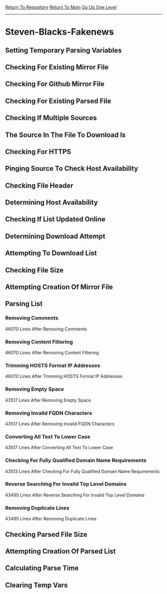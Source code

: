 [Return To Repository](https://github.com/deathbybandaid/piholeparser/)
[Return To Main](https://github.com/deathbybandaid/piholeparser/blob/master/RecentRunLogs/Mainlog.md)
[Go Up One Level](https://github.com/deathbybandaid/piholeparser/blob/master/RecentRunLogs/TopLevelScripts/30-Processing-Blacklists.md)
____________________________________
# Steven-Blacks-Fakenews
## Setting Temporary Parsing Variables
## Checking For Existing Mirror File
## Checking For Github Mirror File
## Checking For Existing Parsed File
## Checking If Multiple Sources
## The Source In The File To Download Is
## Checking For HTTPS
## Pinging Source To Check Host Availability
## Checking File Header
## Determining Host Availability
## Checking If List Updated Online
## Determining Download Attempt
## Attempting To Download List
## Checking File Size
## Attempting Creation Of Mirror File
## Parsing List
### Removing Comments
46070 Lines After Removing Comments
### Removing Content Filtering
46070 Lines After Removing Content Filtering
### Trimming HOSTS Format IP Addresses
46070 Lines After Trimming HOSTS Format IP Addresses
### Removing Empty Space
43517 Lines After Removing Empty Space
### Removing Invalid FQDN Characters
43517 Lines After Removing Invalid FQDN Characters
### Converting All Text To Lower Case
43517 Lines After Converting All Text To Lower Case
### Checking For Fully Qualified Domain Name Requirements
43513 Lines After Checking For Fully Qualified Domain Name Requirements
### Reverse Searching For Invalid Top Level Domains
43495 Lines After Reverse Searching For Invalid Top Level Domains
### Removing Duplicate Lines
43495 Lines After Removing Duplicate Lines
## Checking Parsed File Size
## Attempting Creation Of Parsed List
## Calculating Parse Time
## Clearing Temp Vars
